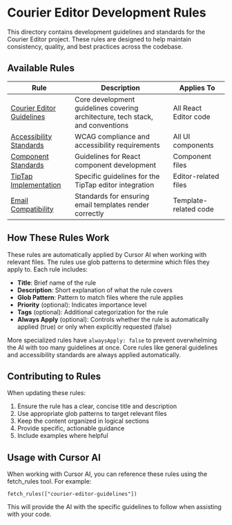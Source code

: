 # Courier Editor Development Rules

This directory contains development guidelines and standards for the Courier Editor project. These rules are designed to help maintain consistency, quality, and best practices across the codebase.

## Available Rules

| Rule | Description | Applies To |
|------|-------------|------------|
| [Courier Editor Guidelines](./courier-editor-guidelines.mdc) | Core development guidelines covering architecture, tech stack, and conventions | All React Editor code |
| [Accessibility Standards](./courier-accessibility-standards.mdc) | WCAG compliance and accessibility requirements | All UI components |
| [Component Standards](./courier-component-standards.mdc) | Guidelines for React component development | Component files |
| [TipTap Implementation](./courier-tiptap-guidelines.mdc) | Specific guidelines for the TipTap editor integration | Editor-related files |
| [Email Compatibility](./courier-email-compatibility.mdc) | Standards for ensuring email templates render correctly | Template-related code |

## How These Rules Work

These rules are automatically applied by Cursor AI when working with relevant files. The rules use glob patterns to determine which files they apply to. Each rule includes:

- **Title**: Brief name of the rule
- **Description**: Short explanation of what the rule covers
- **Glob Pattern**: Pattern to match files where the rule applies
- **Priority** (optional): Indicates importance level
- **Tags** (optional): Additional categorization for the rule
- **Always Apply** (optional): Controls whether the rule is automatically applied (true) or only when explicitly requested (false)

More specialized rules have `alwaysApply: false` to prevent overwhelming the AI with too many guidelines at once. Core rules like general guidelines and accessibility standards are always applied automatically.

## Contributing to Rules

When updating these rules:

1. Ensure the rule has a clear, concise title and description
2. Use appropriate glob patterns to target relevant files
3. Keep the content organized in logical sections
4. Provide specific, actionable guidance
5. Include examples where helpful

## Usage with Cursor AI

When working with Cursor AI, you can reference these rules using the fetch_rules tool. For example:

```
fetch_rules(["courier-editor-guidelines"])
```

This will provide the AI with the specific guidelines to follow when assisting with your code. 